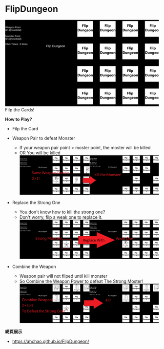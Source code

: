 # FlipDungeon

![Alt text](/img/init.png)
Filp the Cards!

**How to Play?**
- Filp the Card

- Weapon Pair to defeat Monster
	- If your weapon pair point > moster point, the moster will be killed
	- OR You will be killed
![Alt text](/img/kill.png)
- Replace the Strong One
	- You don't know how to kill the strong one?
	- Don't worry, filp a weak one to replace it.
![Alt text](/img/replace.png)
- Combine the Weapon
	- Weapon pair will not filped until kill monster
	- So Combine the Weapon Power to defeat The Strong Moster!
![Alt text](/img/combine.png)

**網頁展示**
- https://ahchao.github.io/FlipDungeon/
